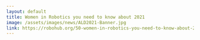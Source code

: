 ```yaml
---
layout: default
title: Women in Robotics you need to know about 2021
image: /assets/images/news/ALD2021-Banner.jpg
link: https://robohub.org/50-women-in-robotics-you-need-to-know-about-2021/
---
```

